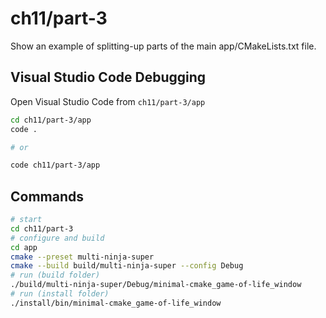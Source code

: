 # ch11/part-3

Show an example of splitting-up parts of the main app/CMakeLists.txt file.

## Visual Studio Code Debugging

Open Visual Studio Code from `ch11/part-3/app`

```bash
cd ch11/part-3/app
code .

# or

code ch11/part-3/app
```

## Commands

```bash
# start
cd ch11/part-3
# configure and build
cd app
cmake --preset multi-ninja-super
cmake --build build/multi-ninja-super --config Debug
# run (build folder)
./build/multi-ninja-super/Debug/minimal-cmake_game-of-life_window
# run (install folder)
./install/bin/minimal-cmake_game-of-life_window
```
